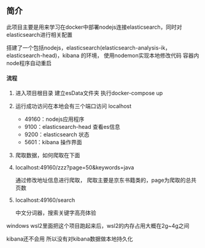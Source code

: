 ## 简介
此项目主要是用来学习在docker中部署nodejs连接elasticsearch，同时对elasticsearch进行相关配置

搭建了一个包括nodejs，elasticsearch(elasticsearch-analysis-ik， elasticsearch-head)，kibana 的环境， 使用nodemon实现本地修改代码 容器内node程序自动重启

#### 流程

1. 进入项目根目录 建立esData文件夹 执行docker-compose up

2. 运行成功访问在本地会有三个端口访问 localhost
   - 49160：nodejs应用程序
   - 9100：elasticsearch-head 查看es信息
   - 9200：elasticsearch 状态
   - 5601：kibana 操作界面

3. 爬取数据，如何爬取在下面

4. localhost:49160/zzz?page=50&keywords=java

   通过修改地址信息进行爬取， 爬取主要是京东书籍类的，page为爬取的总共页数

5. localhost:49160/search

   中文分词器，搜索关键字高亮体验

   

windows wsl2里面把这个项目跑起来后，wsl2的内存占用大概在2g~4g之间

kibana还不会用 所以没有对kibana数据做本地持久化

